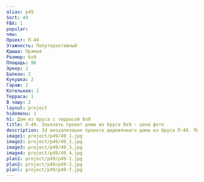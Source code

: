 ```yaml
---
alias: p49
Sort: 49
FBX: 1
popular: 
new: 
Проект: П-49
Этажность: Полутораэтажный
Крыша: Прямая
Размер: 6х9
Площадь: 96
Эркер: 2
Балкон: 2
Кукушка: 2
Гараж: 2
Котельная: 2
Терраса: 1
В чашу: 2
layout: project
hidemenu: 1
h1: Дом из бруса с террасой 8х9
title: П-49. Заказать проект дома из бруса 8х9 - цена фото
description: 3d визуализация проекта деревянного дома из бруса П-49. Площадь 96 м2, размер 8х9. Вы можете внести любые изменения в проект.
image1: project/p49/49_1.jpg
image2: project/p49/49_2.jpg
image3: project/p49/49_3.jpg
image4: project/p49/49_4.jpg
plan1: project/p49/p49-1.jpg
plan2: project/p49/p49-2.jpg
planl: project/p49/p49-f.jpg
---
```

